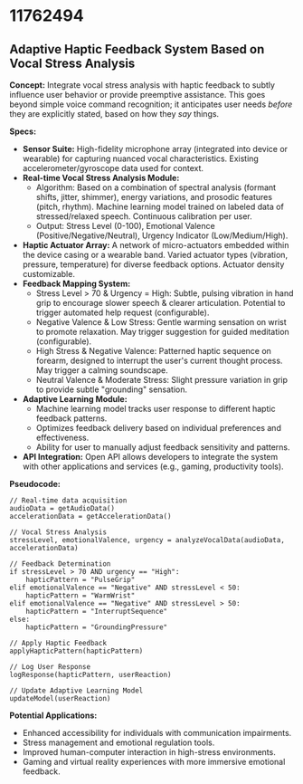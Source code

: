 # 11762494

## Adaptive Haptic Feedback System Based on Vocal Stress Analysis

**Concept:** Integrate vocal stress analysis with haptic feedback to subtly influence user behavior or provide preemptive assistance. This goes beyond simple voice command recognition; it anticipates user needs *before* they are explicitly stated, based on how they *say* things.

**Specs:**

*   **Sensor Suite:** High-fidelity microphone array (integrated into device or wearable) for capturing nuanced vocal characteristics.  Existing accelerometer/gyroscope data used for context.
*   **Real-time Vocal Stress Analysis Module:**
    *   Algorithm: Based on a combination of spectral analysis (formant shifts, jitter, shimmer), energy variations, and prosodic features (pitch, rhythm). Machine learning model trained on labeled data of stressed/relaxed speech.  Continuous calibration per user.
    *   Output:  Stress Level (0-100), Emotional Valence (Positive/Negative/Neutral), Urgency Indicator (Low/Medium/High).
*   **Haptic Actuator Array:**  A network of micro-actuators embedded within the device casing or a wearable band.  Varied actuator types (vibration, pressure, temperature) for diverse feedback options.  Actuator density customizable.
*   **Feedback Mapping System:**
    *   Stress Level > 70 & Urgency = High:  Subtle, pulsing vibration in hand grip to encourage slower speech & clearer articulation.  Potential to trigger automated help request (configurable).
    *   Negative Valence & Low Stress: Gentle warming sensation on wrist to promote relaxation.  May trigger suggestion for guided meditation (configurable).
    *   High Stress & Negative Valence: Patterned haptic sequence on forearm, designed to interrupt the user's current thought process.  May trigger a calming soundscape.
    *   Neutral Valence & Moderate Stress: Slight pressure variation in grip to provide subtle "grounding" sensation.
*   **Adaptive Learning Module:**
    *   Machine learning model tracks user response to different haptic feedback patterns.
    *   Optimizes feedback delivery based on individual preferences and effectiveness.
    *   Ability for user to manually adjust feedback sensitivity and patterns.
*   **API Integration:** Open API allows developers to integrate the system with other applications and services (e.g., gaming, productivity tools).

**Pseudocode:**

```
// Real-time data acquisition
audioData = getAudioData()
accelerationData = getAccelerationData()

// Vocal Stress Analysis
stressLevel, emotionalValence, urgency = analyzeVocalData(audioData, accelerationData)

// Feedback Determination
if stressLevel > 70 AND urgency == "High":
    hapticPattern = "PulseGrip"
elif emotionalValence == "Negative" AND stressLevel < 50:
    hapticPattern = "WarmWrist"
elif emotionalValence == "Negative" AND stressLevel > 50:
    hapticPattern = "InterruptSequence"
else:
    hapticPattern = "GroundingPressure"

// Apply Haptic Feedback
applyHapticPattern(hapticPattern)

// Log User Response
logResponse(hapticPattern, userReaction)

// Update Adaptive Learning Model
updateModel(userReaction)
```

**Potential Applications:**

*   Enhanced accessibility for individuals with communication impairments.
*   Stress management and emotional regulation tools.
*   Improved human-computer interaction in high-stress environments.
*   Gaming and virtual reality experiences with more immersive emotional feedback.